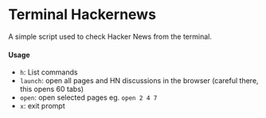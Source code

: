 
# Terminal Hackernews

A simple script used to check Hacker News from the terminal.

#### Usage

* `h`: List commands
* `launch`: open all pages and HN discussions in the browser (careful there, this opens 60 tabs)
* `open`: open selected pages eg. `open 2 4 7`
* `x`: exit prompt

